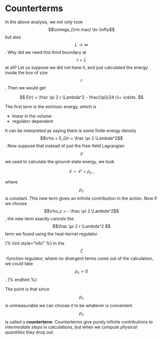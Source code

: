 # Counterterms

In the above analysis, we not only took $$\omega_{\rm max} \to \infty$$but also $$ L \to \infty$$. Why did we need this third boundary at $$r = L$$at all? Let us suppose we did not have it, and just calculated the energy inside the box of size $$r$$. Then we would get

$$
E(r) = \frac \pi 2 r \Lambda^2 - \frac{\pi}{24 r}+ \cdots.
$$

The first term is the extrinsic energy, which is

* linear in the volume
* regulator dependent

It can be interpreted as saying there is some finite energy density $$\rho = E_0/r = \frac \pi 2 \Lambda^2$$. Now suppose that instead of just the free-field Lagrangian $$\mathcal L$$ we used to calculate the ground-state energy, we took

$$
\mathcal L = \mathcal L' + \rho_c~,
$$

where $$\rho_c$$is constant. This new term gives an infinite contribution in the action. Now if we choose $$\rho_c = - \frac \pi 2 \Lambda^2$$, the new term exactly cancels the $$\frac \pi 2 r \Lambda^2 $$term we found using the heat-kernel regulator.

{% hint style="info" %}
In the $$\zeta$$-function regulator, where no divergent terms come out of the calculation, we could take $$\rho_c = 0$$.
{% endhint %}

The point is that since $$\rho_c$$ is unmeasurable we can choose it to be whatever is convenient. $$\rho_c$$ is called a **counterterm**. Counterterms give purely infinite contributions to _intermediate steps_ in calculations, but when we compute _physical quantities_ they drop out.


